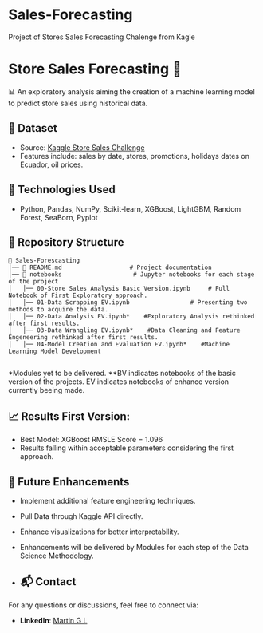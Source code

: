 # Sales-Forecasting
Project of Stores Sales Forecasting Chalenge from Kagle

# Store Sales Forecasting 🛒
📊 An exploratory analysis aiming the creation of a machine learning model to predict store sales using historical data. 

## 📁 Dataset
- Source: [Kaggle Store Sales Challenge](https://www.kaggle.com/competitions/store-sales-time-series-forecasting/overview)
- Features include: sales by date, stores, promotions, holidays dates on Ecuador, oil prices.

## 🔧 Technologies Used
- Python, Pandas, NumPy, Scikit-learn, XGBoost, LightGBM, Random Forest, SeaBorn, Pyplot

## 📁 Repository Structure
```
📂 Sales-Forescasting
│── 📜 README.md                   # Project documentation
│── 📂 notebooks                    # Jupyter notebooks for each stage of the project
│   │── 00-Store Sales Analysis Basic Version.ipynb     # Full Notebook of First Exploratory approach.
│   │── 01-Data Scrapping EV.ipynb                 # Presenting two methods to acquire the data. 
│   │── 02-Data Analysis EV.ipynb*    #Exploratory Analysis rethinked after first results. 
│   │── 03-Data Wrangling EV.ipynb*    #Data Cleaning and Feature Engeneering rethinked after first results.
│   │── 04-Model Creation and Evaluation EV.ipynb*    #Machine Learning Model Development


```
*Modules yet to be delivered.
**BV indicates notebooks of the basic version of the projects. EV indicates notebooks of enhance version currently beeing made. 

## 📈 Results First Version:
- Best Model: XGBoost RMSLE Score = 1.096
- Results falling within acceptable parameters considering the first approach. 

## 📌 Future Enhancements
- Implement additional feature engineering techniques.
- Pull Data through Kaggle API directly.
- Enhance visualizations for better interpretability.
- Enhancements will be delivered by Modules for each step of the Data Science Methodology. 

- ## 📬 Contact
For any questions or discussions, feel free to connect via:
- **LinkedIn**: [Martin G L](https://www.linkedin.com/in/martin-lartigue-753a26210/)
